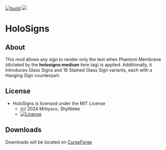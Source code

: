 [![build](https://github.com/Mrbysco/HoloSigns/actions/workflows/build.yml/badge.svg)](https://github.com/Mrbysco/HoloSigns/actions/workflows/build.yml) 
[![](http://cf.way2muchnoise.eu/versions/1167427.svg)](https://www.curseforge.com/minecraft/mc-mods/holosigns)

# HoloSigns #

## About ##
This mod allows any sign to render only the text when Phantom Membrane (dictated by the **holosigns:medium** item tag) is applied. Additionally, it introduces Glass Signs and 16 Stained Glass Sign variants, each with a Hanging Sign counterpart.

## License ##
* HoloSigns is licensed under the MIT License
  - (c) 2024 Mrbysco, ShyNieke
  - [![License](https://img.shields.io/badge/License-MIT-red.svg?style=flat)](http://opensource.org/licenses/MIT)

## Downloads ##
Downloads will be located on [CurseForge](https://www.curseforge.com/minecraft/mc-mods/holosigns)
